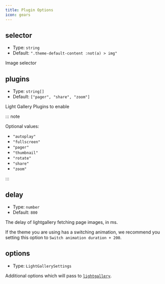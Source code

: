 ```yaml
---
title: Plugin Options
icon: gears
---
```


## selector

- Type: `string`
- Default: `".theme-default-content :not(a) > img"`

Image selector

## plugins

- Type: `string[]`
- Default: `["pager", "share", "zoom"]`

Light Gallery Plugins to enable

::: note

Optional values:

- `"autoplay"`
- `"fullscreen"`
- `"pager"`
- `"thumbnail"`
- `"rotate"`
- `"share"`
- `"zoom"`

:::

## delay

- Type: `number`
- Default: `800`

The delay of lightgallery fetching page images, in ms.

If the theme you are using has a switching animation, we recommend you setting this option to `Switch animation duration + 200`.

## options

- Type: `LightGallerySettings`

Additional options which will pass to [`lightgallery`](https://www.lightgalleryjs.com/docs/settings/).
